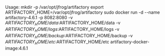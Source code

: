 Usage:
mkdir -p /var/opt/jfrog/artifactory 
export ARTIFACTORY_HOME=/var/opt/jfrog/artifactory 
sudo docker run -d --name artifactory-4.6.1 -p 8082:8080 -v $ARTIFACTORY_HOME/data:$ARTIFACTORY_HOME/data -v $ARTIFACTORY_HOME/logs:$ARTIFACTORY_HOME/logs -v $ARTIFACTORY_HOME/backup:$ARTIFACTORY_HOME/backup -v $ARTIFACTORY_HOME/etc:$ARTIFACTORY_HOME/etc artifactory-docker-image:4.6.1
